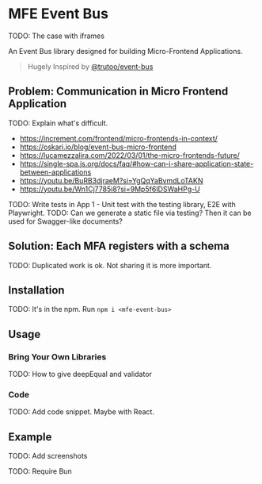 # MFE Event Bus

TODO: The case with iframes

An Event Bus library designed for building Micro-Frontend Applications.

> Hugely Inspired by [@trutoo/event-bus](https://www.npmjs.com/package/@trutoo/event-bus)

## Problem: Communication in Micro Frontend Application

TODO: Explain what's difficult.

- https://increment.com/frontend/micro-frontends-in-context/
- https://oskari.io/blog/event-bus-micro-frontend
- https://lucamezzalira.com/2022/03/01/the-micro-frontends-future/
- https://single-spa.js.org/docs/faq/#how-can-i-share-application-state-between-applications
- https://youtu.be/BuRB3djraeM?si=YgQqYaBvmdLoTAKN
- https://youtu.be/Wn1Cj7785i8?si=9Mp5f6IDSWaHPg-U

TODO: Write tests in App 1 - Unit test with the testing library, E2E with Playwright.
TODO: Can we generate a static file via testing? Then it can be used for Swagger-like documents?

## Solution: Each MFA registers with a schema

TODO: Duplicated work is ok. Not sharing it is more important.

## Installation

TODO: It's in the npm. Run `npm i <mfe-event-bus>`

## Usage

### Bring Your Own Libraries

TODO: How to give deepEqual and validator

### Code

TODO: Add code snippet. Maybe with React.

## Example

TODO: Add screenshots

TODO: Require Bun
